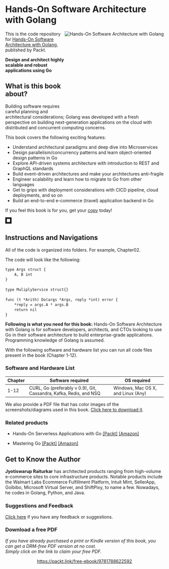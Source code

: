 


# Hands-On Software Architecture with Golang

<a href="https://www.packtpub.com/application-development/hands-software-architecture-golang?utm_source=github&utm_medium=repository&utm_campaign=9781788622592 "><img src="https://d255esdrn735hr.cloudfront.net/sites/default/files/imagecache/ppv4_main_book_cover/B09392_NEW.png" alt="Hands-On Software Architecture with Golang" height="256px" align="right"></a>

This is the code repository for [Hands-On Software Architecture with Golang](https://www.packtpub.com/application-development/hands-software-architecture-golang?utm_source=github&utm_medium=repository&utm_campaign=9781788622592), published by Packt.

**Design and architect highly scalable and robust applications using Go**

## What is this book about?
Building software requires careful planning and architectural considerations; Golang was developed with a fresh perspective on building next-generation applications on the cloud with distributed and concurrent computing concerns.

This book covers the following exciting features:
* Understand architectural paradigms and deep dive into Microservices 
* Design parallelism/concurrency patterns and learn object-oriented design patterns in Go 
* Explore API-driven systems architecture with introduction to REST and GraphQL standards 
* Build event-driven architectures and make your architectures anti-fragile 
* Engineer scalability and learn how to migrate to Go from other languages 
* Get to grips with deployment considerations with CICD pipeline, cloud deployments, and so on 
* Build an end-to-end e-commerce (travel) application backend in Go 

If you feel this book is for you, get your [copy](https://www.amazon.com/dp/1788622596) today!

<a href="https://www.packtpub.com/?utm_source=github&utm_medium=banner&utm_campaign=GitHubBanner"><img src="https://raw.githubusercontent.com/PacktPublishing/GitHub/master/GitHub.png" 
alt="https://www.packtpub.com/" border="5" /></a>

## Instructions and Navigations
All of the code is organized into folders. For example, Chapter02.

The code will look like the following:
```
type Args struct {
    A, B int
}

type MuliplyService struct{}

func (t *Arith) Do(args *Args, reply *int) error {
    *reply = args.A * args.B
    return nil
}
```

**Following is what you need for this book:**
Hands-On Software Architecture with Golang is for software developers, architects, and CTOs looking to use Go in their software architecture to build enterprise-grade applications. Programming knowledge of Golang is assumed.

With the following software and hardware list you can run all code files present in the book (Chapter 1-12).
### Software and Hardware List
| Chapter | Software required | OS required |
| -------- | ------------------------------------ | ----------------------------------- |
| 1-12 | CURL, Go (preferably v 0.9), Git, Cassandra, Kafka, Redis, and NSQ | Windows, Mac OS X, and Linux (Any) |

We also provide a PDF file that has color images of the screenshots/diagrams used in this book. [Click here to download it](http://www.packtpub.com/sites/default/files/downloads/9781788622592_ColorImages.pdf).

### Related products
* Hands-On Serverless Applications with Go [[Packt]](https://www.packtpub.com/application-development/hands-serverless-applications-go?utm_source=github&utm_medium=repository&utm_campaign=9781789134612) [[Amazon]](https://www.amazon.com/dp/B07DT9DD4V)

* Mastering Go [[Packt]](https://www.packtpub.com/networking-and-servers/mastering-go?utm_source=github&utm_medium=repository&utm_campaign=9781788626545) [[Amazon]](https://www.amazon.com/dp/1788626540)

## Get to Know the Author
**Jyotiswarup Raiturkar**
has architected products ranging from high-volume e-commerce sites to core infrastructure products. Notable products include the Walmart Labs Ecommerce Fulfillment Platform, Intuit Mint, SellerApp, Goibibo, Microsoft Virtual Server, and ShiftPixy, to name a few. Nowadays, he codes in Golang, Python, and Java.

### Suggestions and Feedback
[Click here](https://docs.google.com/forms/d/e/1FAIpQLSdy7dATC6QmEL81FIUuymZ0Wy9vH1jHkvpY57OiMeKGqib_Ow/viewform) if you have any feedback or suggestions.


### Download a free PDF

 <i>If you have already purchased a print or Kindle version of this book, you can get a DRM-free PDF version at no cost.<br>Simply click on the link to claim your free PDF.</i>
<p align="center"> <a href="https://packt.link/free-ebook/9781788622592">https://packt.link/free-ebook/9781788622592 </a> </p>